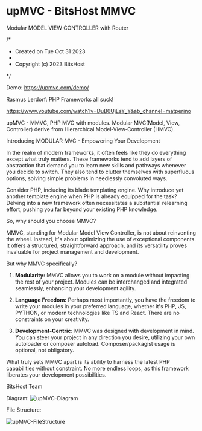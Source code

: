 # upMVC - BitsHost MMVC
 Modular MODEL VIEW CONTROLLER with Router

 /*
 
 * Created on Tue Oct 31 2023
 *
 * Copyright (c) 2023 BitsHost

 */

Demo: https://upmvc.com/demo/
	

Rasmus Lerdorf: PHP Frameworks all suck!	

https://www.youtube.com/watch?v=DuB6UjEsY_Y&ab_channel=matperino


upMVC - MMVC, PHP MVC with modules. Modular MVC(Model, View, Controller) derive from Hierarchical Model‐View‐Controller (HMVC).	
											

Introducing MODULAR MVC - Empowering Your Development

In the realm of modern frameworks, it often feels like they do everything except what truly matters. These frameworks tend to add layers of abstraction that demand you to learn new skills and pathways whenever you decide to switch. They also tend to clutter themselves with superfluous options, solving simple problems in needlessly convoluted ways. 

Consider PHP, including its blade templating engine. Why introduce yet another template engine when PHP is already equipped for the task? Delving into a new framework often necessitates a substantial relearning effort, pushing you far beyond your existing PHP knowledge.

So, why should you choose MMVC?

MMVC, standing for Modular Model View Controller, is not about reinventing the wheel. Instead, it's about optimizing the use of exceptional components. It offers a structured, straightforward approach, and its versatility proves invaluable for project management and development.

But why MMVC specifically?

1. **Modularity:** MMVC allows you to work on a module without impacting the rest of your project. Modules can be interchanged and integrated seamlessly, enhancing your development agility.

2. **Language Freedom:** Perhaps most importantly, you have the freedom to write your modules in your preferred language, whether it's PHP, JS, PYTHON, or modern technologies like TS and React. There are no constraints on your creativity.

3. **Development-Centric:** MMVC was designed with development in mind. You can steer your project in any direction you desire, utilizing your own autoloader or composer autoload. Composer/packagist usage is optional, not obligatory.

What truly sets MMVC apart is its ability to harness the latest PHP capabilities without constraint. No more endless loops, as this framework liberates your development possibilities.


BitsHost Team

Diagram:
![upMVC-Diagram](https://github.com/BitsHost/upMVC/assets/23263143/b3d2ff6c-bff5-41c8-9dad-a08d1b7ad6c5)

 File Structure:

![upMVC-FileStructure ](https://github.com/BitsHost/upMVC/assets/23263143/b5f92803-4a60-4490-8259-cf6585dafce5)
